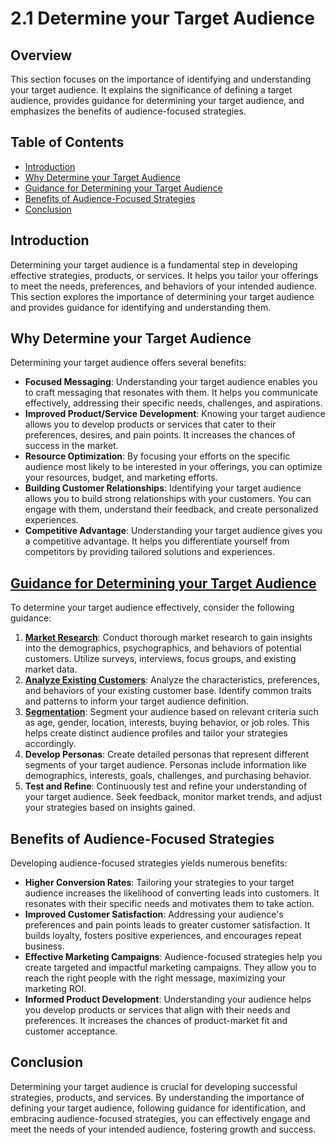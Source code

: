 # 2.1 Determine your Target Audience

## Overview
This section focuses on the importance of identifying and understanding your target audience. It explains the significance of defining a target audience, provides guidance for determining your target audience, and emphasizes the benefits of audience-focused strategies.

## Table of Contents
- [Introduction](#introduction)
- [Why Determine your Target Audience](#why-determine-your-target-audience)
- [Guidance for Determining your Target Audience](#guidance-for-determining-your-target-audience)
- [Benefits of Audience-Focused Strategies](#benefits-of-audience-focused-strategies)
- [Conclusion](#conclusion)

## Introduction
Determining your target audience is a fundamental step in developing effective strategies, products, or services. It helps you tailor your offerings to meet the needs, preferences, and behaviors of your intended audience. This section explores the importance of determining your target audience and provides guidance for identifying and understanding them.

## Why Determine your Target Audience
Determining your target audience offers several benefits:
- **Focused Messaging**: Understanding your target audience enables you to craft messaging that resonates with them. It helps you communicate effectively, addressing their specific needs, challenges, and aspirations.
- **Improved Product/Service Development**: Knowing your target audience allows you to develop products or services that cater to their preferences, desires, and pain points. It increases the chances of success in the market.
- **Resource Optimization**: By focusing your efforts on the specific audience most likely to be interested in your offerings, you can optimize your resources, budget, and marketing efforts.
- **Building Customer Relationships**: Identifying your target audience allows you to build strong relationships with your customers. You can engage with them, understand their feedback, and create personalized experiences.
- **Competitive Advantage**: Understanding your target audience gives you a competitive advantage. It helps you differentiate yourself from competitors by providing tailored solutions and experiences.

## [Guidance for Determining your Target Audience](https://github.com/mrthomware/MakerSpace/blob/main/MakerSpace/2.1_Determine_your_target_audience/Guidance%20for%20Determining%20your%20Target%20Audience/README.md)
To determine your target audience effectively, consider the following guidance:
1. [**Market Research**](https://github.com/mrthomware/MakerSpace/blob/main/MakerSpace/2.1_Determine_your_target_audience/Guidance%20for%20Determining%20your%20Target%20Audience/Market%20Research.md): Conduct thorough market research to gain insights into the demographics, psychographics, and behaviors of potential customers. Utilize surveys, interviews, focus groups, and existing market data.
2. [**Analyze Existing Customers**](https://github.com/mrthomware/MakerSpace/blob/main/MakerSpace/2.1_Determine_your_target_audience/Guidance%20for%20Determining%20your%20Target%20Audience/Analyze%20Existing%20Customers.md): Analyze the characteristics, preferences, and behaviors of your existing customer base. Identify common traits and patterns to inform your target audience definition.
3. [**Segmentation**](https://github.com/mrthomware/MakerSpace/blob/main/MakerSpace/2.1_Determine_your_target_audience/Guidance%20for%20Determining%20your%20Target%20Audience/Segmentation.md): Segment your audience based on relevant criteria such as age, gender, location, interests, buying behavior, or job roles. This helps create distinct audience profiles and tailor your strategies accordingly.
4. **Develop Personas**: Create detailed personas that represent different segments of your target audience. Personas include information like demographics, interests, goals, challenges, and purchasing behavior.
5. **Test and Refine**: Continuously test and refine your understanding of your target audience. Seek feedback, monitor market trends, and adjust your strategies based on insights gained.

## Benefits of Audience-Focused Strategies
Developing audience-focused strategies yields numerous benefits:
- **Higher Conversion Rates**: Tailoring your strategies to your target audience increases the likelihood of converting leads into customers. It resonates with their specific needs and motivates them to take action.
- **Improved Customer Satisfaction**: Addressing your audience's preferences and pain points leads to greater customer satisfaction. It builds loyalty, fosters positive experiences, and encourages repeat business.
- **Effective Marketing Campaigns**: Audience-focused strategies help you create targeted and impactful marketing campaigns. They allow you to reach the right people with the right message, maximizing your marketing ROI.
- **Informed Product Development**: Understanding your audience helps you develop products or services that align with their needs and preferences. It increases the chances of product-market fit and customer acceptance.

## Conclusion
Determining your target audience is crucial for developing successful strategies, products, and services. By understanding the importance of defining your target audience, following guidance for identification, and embracing audience-focused strategies, you can effectively engage and meet the needs of your intended audience, fostering growth and success.
